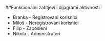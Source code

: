 ##Funkcionalni zahtjevi i dijagrami aktivnosti

- Branka - Registrovani korisnici
- Miloš - Neregistrovani korisnici
- Filip - Zaposleni
- Nikola - Administratori